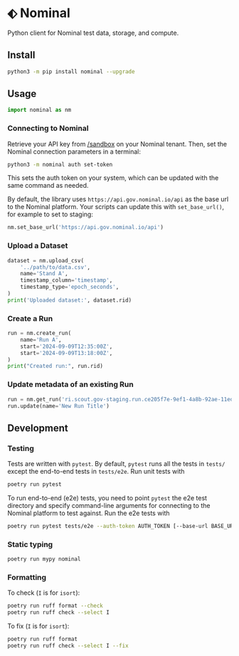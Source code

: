 # ⬖ Nominal

Python client for Nominal test data, storage, and compute.

## Install

```sh
python3 -m pip install nominal --upgrade
```

## Usage

```py
import nominal as nm
```

### Connecting to Nominal

Retrieve your API key from [/sandbox](https://app.gov.nominal.io/sandbox) on your Nominal tenant. Then, set the Nominal connection parameters in a terminal:

```sh
python3 -m nominal auth set-token
```

This sets the auth token on your system, which can be updated with the same command as needed.

By default, the library uses `https://api.gov.nominal.io/api` as the base url to the Nominal platform. Your scripts can update this with `set_base_url()`, for example to set to staging:

```py
nm.set_base_url('https://api.gov.nominal.io/api')
```

### Upload a Dataset

```py
dataset = nm.upload_csv(
    '../path/to/data.csv',
    name='Stand A',
    timestamp_column='timestamp',
    timestamp_type='epoch_seconds',
)
print('Uploaded dataset:', dataset.rid)
```

### Create a Run

```py
run = nm.create_run(
    name='Run A',
    start='2024-09-09T12:35:00Z',
    start='2024-09-09T13:18:00Z',
)
print("Created run:", run.rid)
```

### Update metadata of an existing Run

```py
run = nm.get_run('ri.scout.gov-staging.run.ce205f7e-9ef1-4a8b-92ae-11edc77441c6')
run.update(name='New Run Title')
```

## Development

### Testing

Tests are written with `pytest`. By default, `pytest` runs all the tests in `tests/` except the end-to-end tests in `tests/e2e`. Run unit tests with

```sh
poetry run pytest
```

To run end-to-end (e2e) tests, you need to point `pytest` the e2e test directory and specify command-line arguments for connecting to the Nominal platform to test against. Run the e2e tests with

```sh
poetry run pytest tests/e2e --auth-token AUTH_TOKEN [--base-url BASE_URL]
```

### Static typing

```sh
poetry run mypy nominal
```

### Formatting

To check (`I` is for `isort`):

```sh
poetry run ruff format --check
poetry run ruff check --select I
```

To fix (`I` is for `isort`):

```sh
poetry run ruff format
poetry run ruff check --select I --fix
```
